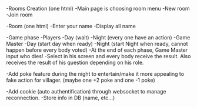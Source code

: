 -Rooms Creation (one html)
 -Main page is choosing room menu
  -New room
  -Join room

-Room (one html)
 -Enter your name
 -Display all name

-Game phase
 -Players
  -Day (wait)
  -Night (every one have an action)
 -Game Master
  -Day (start day when ready)
  -Night (start Night when ready, cannot happen before every body voted)
  -At the end of each phase, Game Master input who dies!
  -Select in his screen and every body receive the result. Also receives the result of his question depending on his role.


-Add poke feature during the night to entertain/make it more appealing to fake action for villager. (maybe one +2 poke and one -1 poke)


-Add cookie (auto authentification) through websocket to manage reconnection.
 -Store info in DB (name, etc...)

